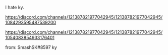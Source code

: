 I hate ky.



https://discord.com/channels/121387821977042945/121387821977042945/1084293595487539200

https://discord.com/channels/121387821977042945/121387821977042945/1054083854933176401


from: SmashSK#8597 ky











